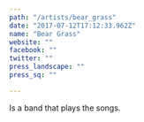 ```yaml
---
path: "/artists/bear_grass"
date: "2017-07-12T17:12:33.962Z"
name: "Bear Grass"
website: ""
facebook: ""
twitter: ""
press_landscape: ""
press_sq: ""

---
```


Is a band that plays the songs.